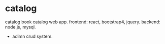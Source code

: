 # catalog
catalog
book catalog web app.
frontend:
react, bootstrap4, jquery.
backend:
node.js, mysql.

+ adimn crud system.
